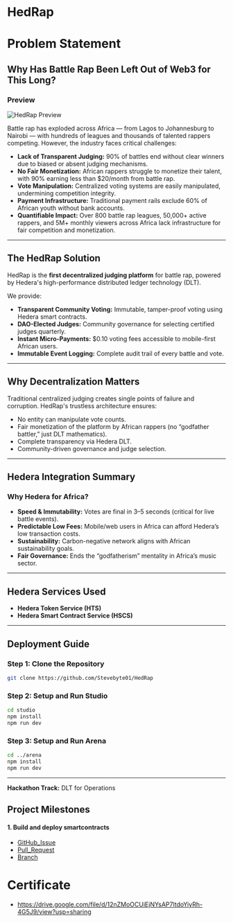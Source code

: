 # HedRap

# Problem Statement
## Why Has Battle Rap Been Left Out of Web3 for This Long?

### Preview
![HedRap Preview](https://cdn.dorahacks.io/static/files/19a3ac1ff84efa099ac66d6470fad41a.png)

Battle rap has exploded across Africa — from Lagos to Johannesburg to Nairobi — with hundreds of leagues and thousands of talented rappers competing. However, the industry faces critical challenges:

- **Lack of Transparent Judging:** 90% of battles end without clear winners due to biased or absent judging mechanisms.
- **No Fair Monetization:** African rappers struggle to monetize their talent, with 90% earning less than $20/month from battle rap.
- **Vote Manipulation:** Centralized voting systems are easily manipulated, undermining competition integrity.
- **Payment Infrastructure:** Traditional payment rails exclude 60% of African youth without bank accounts.
- **Quantifiable Impact:** Over 800 battle rap leagues, 50,000+ active rappers, and 5M+ monthly viewers across Africa lack infrastructure for fair competition and monetization.

---

## The HedRap Solution

HedRap is the **first decentralized judging platform** for battle rap, powered by Hedera's high-performance distributed ledger technology (DLT).

We provide:

- **Transparent Community Voting:** Immutable, tamper-proof voting using Hedera smart contracts.
- **DAO-Elected Judges:** Community governance for selecting certified judges quarterly.
- **Instant Micro-Payments:** $0.10 voting fees accessible to mobile-first African users.
- **Immutable Event Logging:** Complete audit trail of every battle and vote.

---

## Why Decentralization Matters

Traditional centralized judging creates single points of failure and corruption.
HedRap's trustless architecture ensures:

- No entity can manipulate vote counts.
- Fair monetization of the platform by African rappers (no “godfather battler,” just DLT mathematics).
- Complete transparency via Hedera DLT.
- Community-driven governance and judge selection.

---

## Hedera Integration Summary

### Why Hedera for Africa?

- **Speed & Immutability:** Votes are final in 3–5 seconds (critical for live battle events).
- **Predictable Low Fees:** Mobile/web users in Africa can afford Hedera’s low transaction costs.
- **Sustainability:** Carbon-negative network aligns with African sustainability goals.
- **Fair Governance:** Ends the “godfatherism” mentality in Africa’s music sector.

---

## Hedera Services Used

- **Hedera Token Service (HTS)**
- **Hedera Smart Contract Service (HSCS)**

---

## Deployment Guide

### Step 1: Clone the Repository
```bash
git clone https://github.com/Stevebyte01/HedRap
```

### Step 2: Setup and Run Studio
```bash
cd studio
npm install
npm run dev
```

### Step 3: Setup and Run Arena
```bash
cd ../arena
npm install
npm run dev
```

---

**Hackathon Track:**
DLT for Operations


## Project Milestones
#### 1. Build and deploy smartcontracts
- [GitHub_Issue](https://github.com/Stevebyte01/HedRap/issues/4)
- [Pull_Request](https://github.com/Stevebyte01/HedRap/pull/8)
- [Branch](https://github.com/Stevebyte01/HedRap/tree/4-build-and-deploy-contracts)

# Certificate
- https://drive.google.com/file/d/12nZMoOCUiEjNYsAP7ltdoYiyRh-4G5J9/view?usp=sharing

